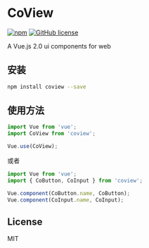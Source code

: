 # CoView

[![npm](https://img.shields.io/npm/v/coview.svg)](https://www.npmjs.com/package/coview)
[![GitHub license](https://img.shields.io/github/license/gxmari007/coview.svg)](https://github.com/gxmari007/coview/blob/master/LICENSE)

A Vue.js 2.0 ui components for web

## 安装

```` bash
npm install coview --save
````

## 使用方法

````javascript
import Vue from 'vue';
import CoView from 'coview';

Vue.use(CoView);
````

或者

````javascript
import Vue from 'vue';
import { CoButton, CoInput } from 'coview';

Vue.component(CoButton.name, CoButton);
Vue.component(CoInput.name, CoInput);
````

## License

MIT
